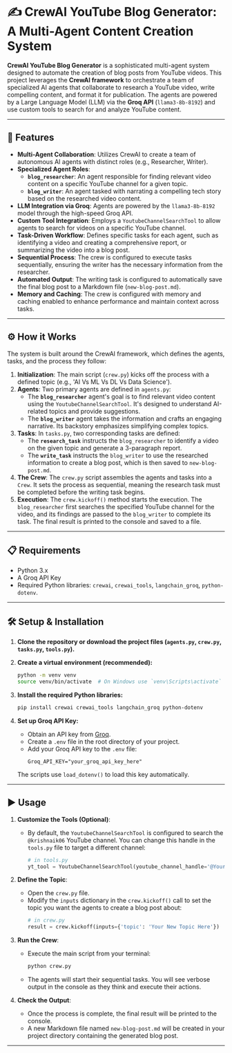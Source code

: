 # ✍️ CrewAI YouTube Blog Generator: A Multi-Agent Content Creation System

**CrewAI YouTube Blog Generator** is a sophisticated multi-agent system designed to automate the creation of blog posts from YouTube videos. This project leverages the **CrewAI framework** to orchestrate a team of specialized AI agents that collaborate to research a YouTube video, write compelling content, and format it for publication. The agents are powered by a Large Language Model (LLM) via the **Groq API** (`llama3-8b-8192`) and use custom tools to search for and analyze YouTube content.

---
## 🚀 Features

* **Multi-Agent Collaboration**: Utilizes CrewAI to create a team of autonomous AI agents with distinct roles (e.g., Researcher, Writer).
* **Specialized Agent Roles**:
    * **`blog_researcher`**: An agent responsible for finding relevant video content on a specific YouTube channel for a given topic.
    * **`blog_writer`**: An agent tasked with narrating a compelling tech story based on the researched video content.
* **LLM Integration via Groq**: Agents are powered by the `llama3-8b-8192` model through the high-speed Groq API.
* **Custom Tool Integration**: Employs a `YoutubeChannelSearchTool` to allow agents to search for videos on a specific YouTube channel.
* **Task-Driven Workflow**: Defines specific tasks for each agent, such as identifying a video and creating a comprehensive report, or summarizing the video into a blog post.
* **Sequential Process**: The crew is configured to execute tasks sequentially, ensuring the writer has the necessary information from the researcher.
* **Automated Output**: The writing task is configured to automatically save the final blog post to a Markdown file (`new-blog-post.md`).
* **Memory and Caching**: The crew is configured with memory and caching enabled to enhance performance and maintain context across tasks.

---
## ⚙️ How it Works

The system is built around the CrewAI framework, which defines the agents, tasks, and the process they follow:

1.  **Initialization**: The main script (`crew.py`) kicks off the process with a defined topic (e.g., 'AI Vs ML Vs DL Vs Data Science').
2.  **Agents**: Two primary agents are defined in `agents.py`:
    * The **`blog_researcher`** agent's goal is to find relevant video content using the `YoutubeChannelSearchTool`. It's designed to understand AI-related topics and provide suggestions.
    * The **`blog_writer`** agent takes the information and crafts an engaging narrative. Its backstory emphasizes simplifying complex topics.
3.  **Tasks**: In `tasks.py`, two corresponding tasks are defined:
    * The **`research_task`** instructs the `blog_researcher` to identify a video on the given topic and generate a 3-paragraph report.
    * The **`write_task`** instructs the `blog_writer` to use the researched information to create a blog post, which is then saved to `new-blog-post.md`.
4.  **The Crew**: The `crew.py` script assembles the agents and tasks into a `Crew`. It sets the process as sequential, meaning the research task must be completed before the writing task begins.
5.  **Execution**: The `crew.kickoff()` method starts the execution. The `blog_researcher` first searches the specified YouTube channel for the video, and its findings are passed to the `blog_writer` to complete its task. The final result is printed to the console and saved to a file.

---
## 📋 Requirements

* Python 3.x
* A Groq API Key
* Required Python libraries: `crewai`, `crewai_tools`, `langchain_groq`, `python-dotenv`.

---
## 🛠️ Setup & Installation

1.  **Clone the repository or download the project files (`agents.py`, `crew.py`, `tasks.py`, `tools.py`).**

2.  **Create a virtual environment (recommended):**
    ```bash
    python -m venv venv
    source venv/bin/activate  # On Windows use `venv\Scripts\activate`
    ```

3.  **Install the required Python libraries:**
    ```bash
    pip install crewai crewai_tools langchain_groq python-dotenv
    ```

4.  **Set up Groq API Key:**
    * Obtain an API key from [Groq](https://console.groq.com/keys).
    * Create a `.env` file in the root directory of your project.
    * Add your Groq API key to the `.env` file:
        ```env
        Groq_API_KEY="your_groq_api_key_here"
        ```
    The scripts use `load_dotenv()` to load this key automatically.

---
## ▶️ Usage

1.  **Customize the Tools (Optional)**:
    * By default, the `YoutubeChannelSearchTool` is configured to search the `@krishnaik06` YouTube channel. You can change this handle in the `tools.py` file to target a different channel:
        ```python
        # in tools.py
        yt_tool = YoutubeChannelSearchTool(youtube_channel_handle='@YourTargetChannel')
        ```

2.  **Define the Topic**:
    * Open the `crew.py` file.
    * Modify the `inputs` dictionary in the `crew.kickoff()` call to set the topic you want the agents to create a blog post about:
        ```python
        # in crew.py
        result = crew.kickoff(inputs={'topic': 'Your New Topic Here'})
        ```

3.  **Run the Crew**:
    * Execute the main script from your terminal:
        ```bash
        python crew.py
        ```
    * The agents will start their sequential tasks. You will see verbose output in the console as they think and execute their actions.

4.  **Check the Output**:
    * Once the process is complete, the final result will be printed to the console.
    * A new Markdown file named `new-blog-post.md` will be created in your project directory containing the generated blog post.

---